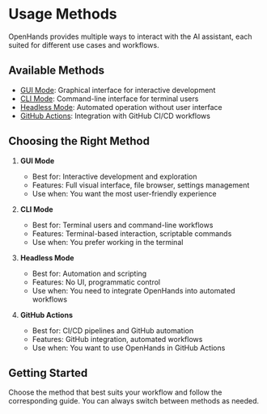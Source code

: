 # Usage Methods

OpenHands provides multiple ways to interact with the AI assistant, each suited for different use cases and workflows.

## Available Methods

- [GUI Mode](gui-mode.md): Graphical interface for interactive development
- [CLI Mode](cli-mode.md): Command-line interface for terminal users
- [Headless Mode](headless-mode.md): Automated operation without user interface
- [GitHub Actions](github-action.md): Integration with GitHub CI/CD workflows

## Choosing the Right Method

1. **GUI Mode**
   - Best for: Interactive development and exploration
   - Features: Full visual interface, file browser, settings management
   - Use when: You want the most user-friendly experience

2. **CLI Mode**
   - Best for: Terminal users and command-line workflows
   - Features: Terminal-based interaction, scriptable commands
   - Use when: You prefer working in the terminal

3. **Headless Mode**
   - Best for: Automation and scripting
   - Features: No UI, programmatic control
   - Use when: You need to integrate OpenHands into automated workflows

4. **GitHub Actions**
   - Best for: CI/CD pipelines and GitHub automation
   - Features: GitHub integration, automated workflows
   - Use when: You want to use OpenHands in GitHub Actions

## Getting Started

Choose the method that best suits your workflow and follow the corresponding guide. You can always switch between methods as needed.